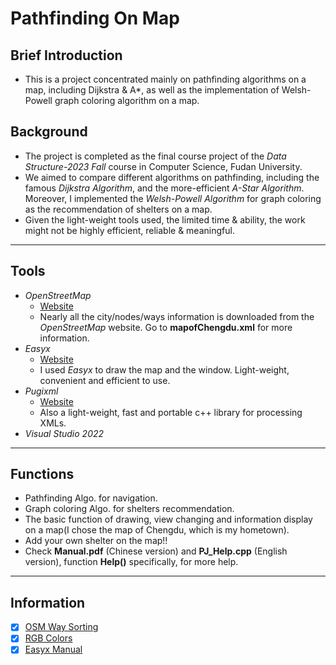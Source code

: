 # Pathfinding On Map

## Brief Introduction
- This is a project concentrated mainly on pathfinding algorithms on a map, including Dijkstra & A*, as well as the implementation of Welsh-Powell graph coloring algorithm on a map.
## Background
- The project is completed as the final course project of the *Data Structure-2023 Fall* course in Computer Science, Fudan University.
- We aimed to compare different algorithms on pathfinding, including the famous *Dijkstra Algorithm*, and the more-efficient *A-Star Algorithm*. Moreover, I implemented the *Welsh-Powell Algorithm* for graph coloring as the recommendation of shelters on a map.
- Given the light-weight tools used, the limited time & ability, the work might not be highly efficient, reliable & meaningful.
***
## Tools
- *OpenStreetMap*
  - [Website](https://www.openstreetmap.org/)
  - Nearly all the city/nodes/ways information is downloaded from the *OpenStreetMap* website. Go to **mapofChengdu.xml** for more information.
- *Easyx*
  - [Website](https://easyx.cn/)
  - I used *Easyx* to draw the map and the window. Light-weight, convenient and efficient to use.
- *Pugixml*
  - [Website](https://pugixml.org/)
  - Also a light-weight, fast and portable c++ library for processing XMLs.
- *Visual Studio 2022*
***
## Functions
- Pathfinding Algo. for navigation.
- Graph coloring Algo. for shelters recommendation.
- The basic function of drawing, view changing and information display on a map(I chose the map of Chengdu, which is my hometown).
- Add your own shelter on the map!!
- Check **Manual.pdf** (Chinese version) and **PJ_Help.cpp** (English version), function **Help()** specifically, for more help.
***
## Information
- [x] [OSM Way Sorting](http://udu.org.cn/post/8.html)
- [x] [RGB Colors](https://www.sojson.com/rgb.html)
- [x] [Easyx Manual](https://blog.csdn.net/qq_35598074/article/details/110749803)
